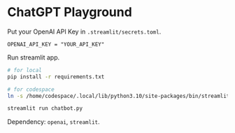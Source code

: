 # ChatGPT Playground
Put your OpenAI API Key in `.streamlit/secrets.toml`.
```config
OPENAI_API_KEY = "YOUR_API_KEY"
```
Run streamlit app.
```bash
# for local
pip install -r requirements.txt

# for codespace
ln -s /home/codespace/.local/lib/python3.10/site-packages/bin/streamlit /home/codespace/.local/bin/

streamlit run chatbot.py
```
Dependency: `openai`, `streamlit`.